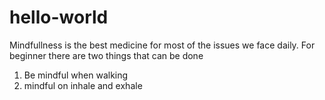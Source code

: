 # hello-world
Mindfullness is the best medicine for most of the issues we face daily. For beginner there are two things that can be done
1. Be mindful when walking
2. mindful on inhale and exhale
